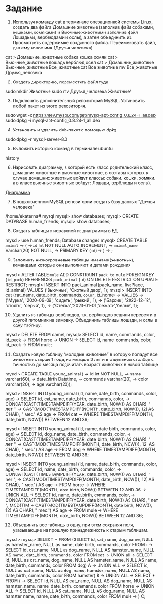 # Задание
1. Используя команду cat в терминале операционной системы Linux, создать два файла Домашние животные (заполнив файл собаками, кошками, хомяками) и Вьючные животными заполнив файл Лошадьми, верблюдами и ослы), а затем объединить их. Просмотреть содержимое созданного файла. Переименовать файл, дав ему новое имя (Друзья человека).

cat > Домашние_животные
собака 
кошка 
хомяк
cat > Вьючные_животные
лошадь
верблюд
осел
cat > Домашние_животные Вьючные_животные Все_животные
cat Все животные
mv Все_животные Друзья_человека

2. Создать директорию, переместить файл туда

sudo mkdir Животные
sudo mv Друзья_человека Животные/

3. Подключить дополнительный репозиторий MySQL. Установить любой пакет из этого репозитория.

sudo wget -c https://dev.mysql.com/get/mysql-apt-config_0.8.24-1_all.deb
sudo dpkg -i mysql-apt-config_0.8.24-1_all.deb

4. Установить и удалить deb-пакет с помощью dpkg.

sudo dpkg -r mysql-server-8.0

5. Выложить историю команд в терминале ubuntu

history

6. Нарисовать диаграмму, в которой есть класс родительский класс, домашние животные и вьючные животные, в составы которых в случае домашних животных войдут классы: собаки, кошки, хомяки, а в класс вьючные животные войдут: Лошади, верблюды и ослы).

<a href="diagramm/ClassDiagramm.drawio.png" target="_blank">Диаграмма</a>

7. В подключенном MySQL репозитории создать базу данных “Друзья человека”

/home/ekaterina# mysql
mysql> show databases;
mysql> CREATE DATABASE human_friends;
mysql> show databases;

8. Создать таблицы с иерархией из диаграммы в БД

mysql> use human_friends;
Database changed
mysql> CREATE TABLE `animal`
    -> (
    -> `id` Int NOT NULL AUTO_INCREMENT,
    -> `animal_name` Varchar(20) NOT NULL,
    -> PRIMARY KEY (`id`)
    -> )
    -> ;

9. Заполнить низкоуровневые таблицы именами(животных), командами которые они выполняют и датами рождения

mysql> ALTER TABLE `mule` ADD CONSTRAINT `pack_to_mule` FOREIGN KEY (`id_pack`) REFERENCES `pack_animal` (`id`) ON DELETE RESTRICT ON UPDATE RESTRICT;
mysql> INSERT INTO pack_animal (pack_name, livePlace, id_animal) VALUES ('Вьючные', 'Скотный двор', 1);
mysql> INSERT INTO cat (cat_name, date_birth, commands, `color`, id_home)
    -> VALUES
    -> ('Мурка', '2020-09-09', 'сидеть', 'рыжий', 1),
    -> ('Барсик', '2022-12-12', 'стоять', 'серый', 1),
    -> ('Степка','2023-01-01','лежать','белый', 1);

10. Удалить из таблицы верблюдов, т.к. верблюдов решили перевезти в другой питомник на зимовку. Объединить таблицы лошади, и ослы в одну таблицу.

mysql> DELETE FROM camel;
mysql> SELECT id, name, commands, color, id_pack
    -> FROM horse
    -> UNION
    -> SELECT id, name, commands, color, id_pack
    -> FROM mule;

11. Создать новую таблицу “молодые животные” в которую попадут все животные старше 1 года, но младше 3 лет и в отдельном столбце с точностью до месяца подсчитать возраст животных в новой таблице

mysql> CREATE TABLE young_animal (
    -> id int NOT NULL,
    -> name varchar(60),
    -> date_birth Datetime,
    -> commands varchar(20),
    -> color varchar(20),
    -> age varchar(20));

mysql> INSERT INTO young_animal (id, name, date_birth, commands, color, age)
    -> SELECT id, cat_name, date_birth, commands, color,
    -> CONCAT(CAST(TIMESTAMPDIFF(YEAR, date_birth, NOW()) AS CHAR), " лет ",
    -> CAST(MOD(TIMESTAMPDIFF(NONTH, date_birth, NOW()), 12) AS CHAR), " мес." AS age
    -> FROM cat
    -> WHERE TIMESTAMPDIFF(MONTH, date_birth, NOW()) BETWEEN 12 AND 36; 

mysql> INSERT INTO young_animal (id, name, date birth, commands, color, age)
    -> SELECT id, dog_name, date_birth, commands, color,
    -> CONCAT(CAST(TIMESTAMPDIFF(YEAR, date_birth, NOW()) AS CHAR), " лет ",
    -> CAST(MOD(TIMESTAMPDIFF(MONTH, date_birth, NOW()), 12) AS CHAR), " мес.") AS age
    -> FROM dog
    -> WHERE TIMESTAMPDIFF(MONTH, date_birth, NOW()) BETWEEN 12 AND 36;

mysql> INSERT INTO young_animal (id, name, date_birth, commands, color, age)
    -> SELECT id, name, date_birth, commands, color,
    -> CONCAT(CAST(TIMESTAMPDIFF(YEAR, date_birth, NOW()) AS CHAR), " ner ",
    -> CAST(MOD(TIMESTAMPDIFF(MONTH, date_birth, NOW()), 12) AS CHAR), " мес.") AS age
    -> FROM horse
    -> WHERE TIMESTAMPDIFF(MONTH, date birth, NOW()) BETWEEN 12 AND 36
    -> UNION ALL
    -> SELECT id, name, date_birth, commands, color,
    -> CONCAT(CAST(TIMESTAMPDIFF(YEAR, date birth, NOW()) AS CHAR), " лет ", MOD(TIM  -> CAST(MOD(TIMESTAMPDIFF(MONTH, date birth, NOW()), 12) AS CHAR), " mec.") AS age
    -> FROM mule
    -> WHERE TIMESTAMPDIFF(MONTH, date_birth, NOW()) BETWEEN 12 AND 36;

12. Объединить все таблицы в одну, при этом сохраняя поля, указывающие на прошлую принадлежность к старым таблицам.

mysql>
mysql> SELECT * FROM (SELECT id, cat_name, dog_name, NULL as hamster_name, NULL as name, date birth, commands, color FROM (
-> SELECT id, cat_name, NULL as dog_name, NULL AS hamster_name, NULL AS name, date_birth, commands, color FROM cat
-> UNION all
-> SELECT id, NULL as cat_name, dog_name, NULL AS hamster_name, NULL AS name, date_birth, commands, color FROM dog) A
-> UNION ALL
-> SELECT id, NULL as cat_name, NULL as dog_name, hamster_name, NULL AS name, date_birth, commands, color FROM hamster) В
-> UNION ALL
-> SELECT * FROM (
-> SELECT id, NULL AS cat_name, NULL AS dog_name, NULL AS hamster_name, name, date_birth, commands, color FROM horse
-> UNION ALL
-> SELECT id, NULL AS cat_name, NULL AS dog_name, NULL AS hamster name, name, date_birth, commands, color FROM mule
-> ) C; 
